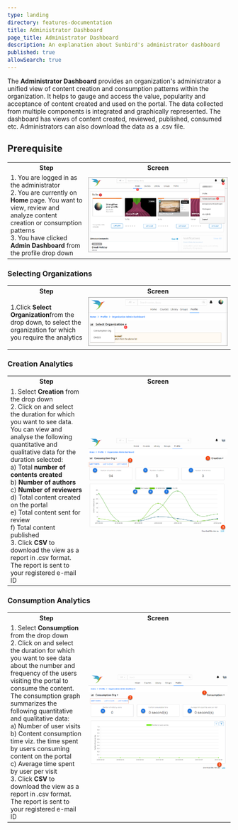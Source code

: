 ```yaml
---
type: landing
directory: features-documentation
title: Administrator Dashboard
page_title: Administrator Dashboard
description: An explanation about Sunbird's administrator dashboard 
published: true
allowSearch: true
---
```

The **Administrator Dashboard** provides an organization's administrator a unified view of content creation and consumption patterns within the organization. It helps to gauge and access the value, popularity and acceptance of content created and used on the portal. The data collected from multiple components is integrated and graphically represented. The dashboard has views of content created, reviewed, published, consumed etc. Administrators can also download the data as a .csv file.     

## Prerequisite

<table>
  <tr>
    <th style="width:35%;">Step</th>
    <th style="width:65%;">Screen</th>
  </tr>
  <tr>
    <td>1. You are logged in as the administrator<br>2. You are currently on <b>Home</b> page. You want to view, review and analyze content creation or consumption patterns<br>3. You have clicked  <b>Admin Dashboard</b> from the profile drop down 
      </td>
      <td><img src="pages/features-documentation/images/admindashboard/prerequisites.png"></td>
  </tr>
</table>
    
### Selecting Organizations 

<table>
  <tr>
    <th style="width:35%;">Step</th>
    <th style="width:65%;">Screen</th>
  </tr>
  <tr>
    <td>1.Click <b>Select Organization</b>from the drop down, to select the organization for which you require the analytics</td>
     <td><img src="pages/features-documentation/images/admindashboard/selectorg.png"></td>
  </tr>
</table>
    
### Creation Analytics

<table>
  <tr>
    <th style="width:35%;">Step</th>
    <th style="width:65%;">Screen</th>
  </tr>
  <tr>
    <td>1. Select <b>Creation</b> from the drop down <br>2. Click on and select the duration for which you want to see data. You can view and analyse the following quantitative and qualitative data for the duration selected: <br>a) Total <b>number of contents created</b> <br>b) <b>Number of authors</b> <br>c) <b>Number of reviewers</b><br>d) Total content created on the portal<br>e) Total content sent for review <br>f) Total content published <br>3. Click <b>CSV</b> to download the view as a report in .csv format. The report is sent to your registered e-mail ID</td>
    <td><img src="pages/features-documentation/images/admindashboard/creationgraph.png"></td>
  </tr>
</table>

### Consumption Analytics

<table>
  <tr>
    <th style="width:35%;">Step</th>
    <th style="width:65%;">Screen</th>
  </tr>
  <tr>
    <td>1. Select <b>Consumption</b> from the drop down <br>2. Click on and select the duration for which you want to see data about the number and frequency of the users visiting the portal to consume the content. The consumption graph summarizes the following quantitative and qualitative data: <br>a) Number of user visits <br>b) Content consumption time viz. the time spent by users consuming content on the portal <br>c) Average time spent by user per visit <br>3. Click <b>CSV</b> to download the view as a report in .csv format. The report is sent to your registered e-mail ID</td>
    <td><img src="pages/features-documentation/images/admindashboard/consumptiongraph.png"></td>
  </tr>
</table> 
      

